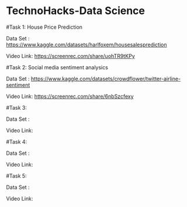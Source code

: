 # TechnoHacks-Data Science

#Task 1: House Price Prediction

Data Set : https://www.kaggle.com/datasets/harlfoxem/housesalesprediction

Video Link: https://screenrec.com/share/uohTR9tKPy

#Task 2: Social media sentiment analysics

Data Set : https://www.kaggle.com/datasets/crowdflower/twitter-airline-sentiment

Video Link: https://screenrec.com/share/6nbSzcfexy

#Task 3: 

Data Set :

Video Link:

#Task 4: 

Data Set :

Video Link:

#Task 5: 

Data Set :

Video Link:
